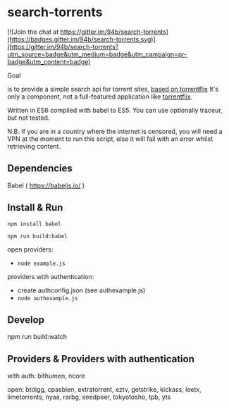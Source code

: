 # search-torrents

[![Join the chat at https://gitter.im/94b/search-torrents](https://badges.gitter.im/94b/search-torrents.svg)](https://gitter.im/94b/search-torrents?utm_source=badge&utm_medium=badge&utm_campaign=pr-badge&utm_content=badge)

Goal

is to provide a simple search api for torrent sites,
[based on torrentflix](https://github.com/ItzBlitz98/torrentflix)
It's only a component, not a full-featured application like
[torrentflix](https://github.com/ItzBlitz98/torrentflix).

Written in ES6 compiled with babel to ES5. You can use optionally
traceur, but not tested.

N.B. If you are in a country where the internet is censored, you will need a VPN at the moment to run this script, else it will fail with an error whilst retrieving content.

Dependencies
--
Babel ( https://babeljs.io/ )

Install & Run
--

<code>npm install babel</code>

<code>npm run build:babel</code>

open providers:
* <code>node example.js</code>

providers with authentication:
* create authconfig.json (see authexample.js)
* <code>node authexample.js</code>

Develop
--

npm run build:watch


Providers & Providers with authentication
--

with auth: bithumen, ncore

open: btdigg, cpasbien, extratorrent, eztv, getstrike, kickass, leetx, limetorrents,
nyaa, rarbg, seedpeer, tokyotosho, tpb, yts
